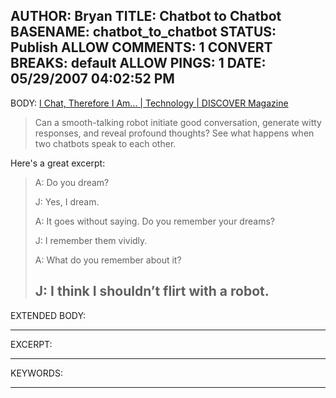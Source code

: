 AUTHOR: Bryan
TITLE: Chatbot to Chatbot
BASENAME: chatbot_to_chatbot
STATUS: Publish
ALLOW COMMENTS: 1
CONVERT BREAKS: __default__
ALLOW PINGS: 1
DATE: 05/29/2007 04:02:52 PM
-----
BODY:
<a title="I Chat, Therefore I Am... | Technology | DISCOVER Magazine" href="http://discovermagazine.com/2007/brain/i-chat-therefore-i-am">I Chat, Therefore I Am... | Technology | DISCOVER Magazine</a>

<blockquote>Can a smooth-talking robot initiate good conversation, generate witty responses, and reveal profound thoughts? See what happens when two chatbots speak to each other.</blockquote>

Here's a great excerpt:

<blockquote>A: Do you dream?

J: Yes, I dream.

A: It goes without saying. Do you remember your dreams?

J: I remember them vividly.

A: What do you remember about it?

J: I think I shouldn’t flirt with a robot.</blockquote>
-----
EXTENDED BODY:

-----
EXCERPT:

-----
KEYWORDS:

-----


